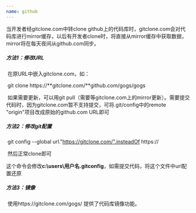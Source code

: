 ```yaml
---
name: github
---
```


当开发者经gitclone.com中转clone github上的代码库时，gitclone.com会对代码库进行mirror缓存，以后有开发者clone时，将直接从mirror缓存中获取数据，mirror将在每天夜间从github.com同步。

##### 方法1：修改URL

​	在原URL中嵌入gitclone.com，如：

​	git clone https://**gitclone.com/**github.com/gogs/gogs

​	如果需要更新，可以用git pull（需要等gitclone.com上的mirror更新）。需要提交代码时，因为gitclone.com暂不支持提交，可将.git/config中的remote "origin"项目改成原始的github.com URL即可

##### 方法2：修改git配置

​	git config --global url."https://gitclone.com/".insteadOf https://

​	然后正常clone即可

​	这个命令会修改**c:\users\用户名\.gitconfig**，如需提交代码，将这个文件中url配置还原

##### 方法3：镜像

​	使用https://gitclone.com/gogs/ 提供了代码库镜像功能。